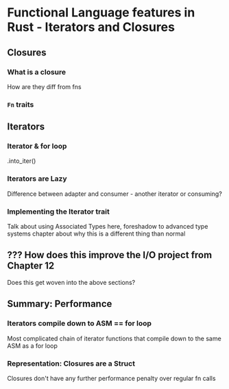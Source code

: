 # Functional Language features in Rust - Iterators and Closures

## Closures

### What is a closure

How are they diff from fns

### `Fn` traits

## Iterators

### Iterator & for loop

.into_iter()

### Iterators are Lazy

Difference between adapter and consumer - another iterator or consuming?

### Implementing the Iterator trait

Talk about using Associated Types here, foreshadow to advanced type systems
chapter about why this is a different thing than normal

## ??? How does this improve the I/O project from Chapter 12

Does this get woven into the above sections?

## Summary: Performance

### Iterators compile down to ASM == for loop

Most complicated chain of iterator functions that compile down to the same ASM as a for loop

### Representation: Closures are a Struct

Closures don't have any further performance penalty over regular fn calls

